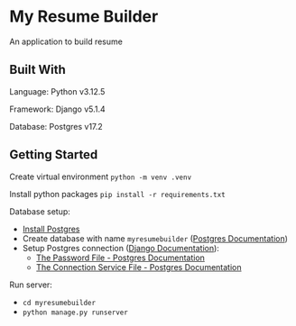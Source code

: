 # My Resume Builder

An application to build resume

## Built With

Language: Python v3.12.5

Framework: Django v5.1.4

Database: Postgres v17.2

## Getting Started

Create virtual environment `python -m venv .venv`

Install python packages `pip install -r requirements.txt`

Database setup:

- [Install Postgres](https://www.postgresql.org/download/)
- Create database with name `myresumebuilder` ([Postgres Documentation](https://www.postgresql.org/docs/current/sql-createdatabase.html))
- Setup Postgres connection ([Django Documentation](https://docs.djangoproject.com/en/5.1/ref/databases/#postgresql-notes)):
  - [The Password File - Postgres Documentation](https://www.postgresql.org/docs/current/libpq-pgpass.html)
  - [The Connection Service File - Postgres Documentation](https://www.postgresql.org/docs/current/libpq-pgservice.html)

Run server:
- `cd myresumebuilder`
- `python manage.py runserver`
